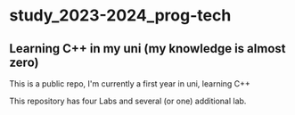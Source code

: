 # study_2023-2024_prog-tech

## Learning C++ in my uni (my knowledge is almost zero)

This is a public repo, I'm currently a first year in uni, learning C++

This repository has four Labs and several (or one) additional lab.

